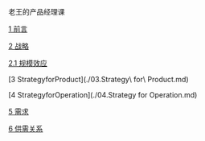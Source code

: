 老王的产品经理课

[1 前言](./01.前言.md)

[2 战略](./02.0.战略.md)

[2.1 规模效应](./02.1.规模效应.md)

[3 StrategyforProduct](./03.Strategy\ for\ Product.md)

[4 StrategyforOperation](./04.Strategy for Operation.md)

[5 需求](./05.需求(Needs).md)

[6 供需关系](./06.供需关系.md)




